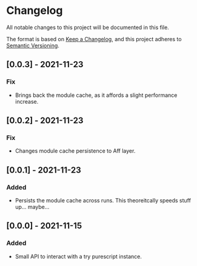 # Changelog

All notable changes to this project will be documented in this file.

The format is based on [Keep a Changelog](https://keepachangelog.com/en/1.0.0/),
and this project adheres to [Semantic Versioning](https://semver.org/spec/v2.0.0.html).

## [0.0.3] - 2021-11-23

### Fix

- Brings back the module cache, as it affords a slight performance increase.

## [0.0.2] - 2021-11-23

### Fix

- Changes module cache persistence to Aff layer.

## [0.0.1] - 2021-11-23

### Added

- Persists the module cache across runs. This theoreitcally speeds stuff up... maybe...

## [0.0.0] - 2021-11-15

### Added

- Small API to interact with a try purescript instance.